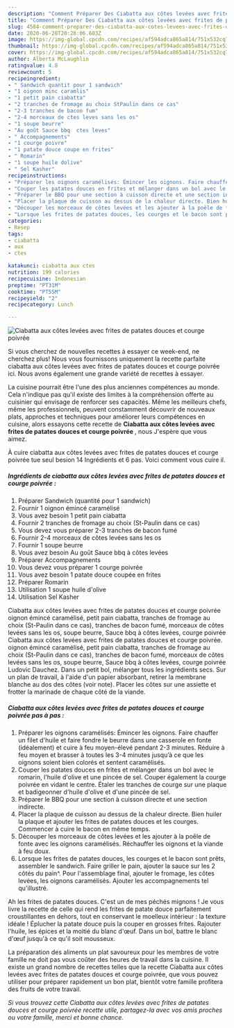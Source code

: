```yaml
---
description: "Comment Préparer Des Ciabatta aux côtes levées avec frites de patates douces et courge poivrée"
title: "Comment Préparer Des Ciabatta aux côtes levées avec frites de patates douces et courge poivrée"
slug: 4584-comment-preparer-des-ciabatta-aux-cotes-levees-avec-frites-de-patates-douces-et-courge-poivree
date: 2020-06-28T20:28:06.603Z
image: https://img-global.cpcdn.com/recipes/af594adca865a814/751x532cq70/ciabatta-aux-cotes-levees-avec-frites-de-patates-douces-et-courge-poivree-photo-principale-de-la-recette.jpg
thumbnail: https://img-global.cpcdn.com/recipes/af594adca865a814/751x532cq70/ciabatta-aux-cotes-levees-avec-frites-de-patates-douces-et-courge-poivree-photo-principale-de-la-recette.jpg
cover: https://img-global.cpcdn.com/recipes/af594adca865a814/751x532cq70/ciabatta-aux-cotes-levees-avec-frites-de-patates-douces-et-courge-poivree-photo-principale-de-la-recette.jpg
author: Alberta McLaughlin
ratingvalue: 4.8
reviewcount: 5
recipeingredient:
- " Sandwich quantit pour 1 sandwich"
- "1 oignon minc caramlis"
- "1 petit pain ciabatta"
- "2 tranches de fromage au choix StPaulin dans ce cas"
- "2-3 tranches de bacon fum"
- "2-4 morceaux de ctes leves sans les os"
- "1 soupe beurre"
- "Au goût Sauce bbq  ctes leves"
- " Accompagnements"
- "1 courge poivre"
- "1 patate douce coupe en frites"
- " Romarin"
- "1 soupe huile dolive"
- " Sel Kasher"
recipeinstructions:
- "Préparer les oignons caramélisés: Émincer les oignons. Faire chauffer un filet d&#39;huile et faire fondre le beurre dans une casserole en fonte (idéalement) et cuire à feu moyen-élevé pendant 2-3 minutes. Réduire à feu moyen et brasser à toutes les 3-4 minutes jusqu’à ce que les oignons soient bien colorés et sentent caramélisés."
- "Couper les patates douces en frites et mélanger dans un bol avec le romarin, l&#39;huile d&#39;olive et une pincée de sel. Couper également la courge poivrée en vidant le centre. Étaler les tranches de courge sur une plaque et badigeonner d&#39;huile d&#39;olive et d&#39;une pincée de sel."
- "Préparer le BBQ pour une section à cuisson directe et une section indirecte."
- "Placer la plaque de cuisson au dessus de la chaleur directe. Bien huiler la plaque et ajouter les frites de patates douces et les courges. Commencer à cuire le bacon en même temps."
- "Découper les morceaux de côtes levées et les ajouter à la poêle de fonte avec les oignons caramélisés. Réchauffer les oignons et la viande à feu doux."
- "Lorsque les frites de patates douces, les courges et le bacon sont prêts, assembler le sandwich. Faire griller le pain, ajouter la sauce sur les 2 côtés du pain^. Pour l&#39;assemblage final, ajouter le fromage, les côtes levées, les oignons caramélisés. Ajouter les accompagnements tel qu&#39;illustré."
categories:
- Resep
tags:
- ciabatta
- aux
- ctes

katakunci: ciabatta aux ctes 
nutrition: 199 calories
recipecuisine: Indonesian
preptime: "PT31M"
cooktime: "PT55M"
recipeyield: "2"
recipecategory: Lunch

---
```



![Ciabatta aux côtes levées avec frites de patates douces et courge poivrée](https://img-global.cpcdn.com/recipes/af594adca865a814/751x532cq70/ciabatta-aux-cotes-levees-avec-frites-de-patates-douces-et-courge-poivree-photo-principale-de-la-recette.jpg)

Si vous cherchez de nouvelles recettes à essayer ce week-end, ne cherchez plus! Nous vous fournissons uniquement la recette parfaite ciabatta aux côtes levées avec frites de patates douces et courge poivrée ici. Nous avons également une grande variété de recettes à essayer.

La cuisine pourrait être l'une des plus anciennes compétences au monde. Cela n'indique pas qu'il existe des limites à la compréhension offerte au cuisinier qui envisage de renforcer ses capacités. Même les meilleurs chefs, même les professionnels, peuvent constamment découvrir de nouveaux plats, approches et techniques pour améliorer leurs compétences en cuisine, alors essayons cette recette de <strong> Ciabatta aux côtes levées avec frites de patates douces et courge poivrée </strong>, nous J'espère que vous aimez.

<!--inarticleads1-->

À cuire ciabatta aux côtes levées avec frites de patates douces et courge poivrée tue seul besion 14 Ingrédients et 6 pas. Voici comment vous cuire il.

##### Ingrédients de ciabatta aux côtes levées avec frites de patates douces et courge poivrée :

1. Préparer  Sandwich (quantité pour 1 sandwich)
1. Fournir 1 oignon émincé caramélisé
1. Vous avez besoin 1 petit pain ciabatta
1. Fournir 2 tranches de fromage au choix (St-Paulin dans ce cas)
1. Vous devez vous préparer 2-3 tranches de bacon fumé
1. Fournir 2-4 morceaux de côtes levées sans les os
1. Fournir 1 soupe beurre
1. Vous avez besoin Au goût Sauce bbq à côtes levées
1. Préparer  Accompagnements
1. Vous devez vous préparer 1 courge poivrée
1. Vous avez besoin 1 patate douce coupée en frites
1. Préparer  Romarin
1. Utilisation 1 soupe huile d&#39;olive
1. Utilisation  Sel Kasher


Ciabatta aux côtes levées avec frites de patates douces et courge poivrée oignon émincé caramélisé, petit pain ciabatta, tranches de fromage au choix (St-Paulin dans ce cas), tranches de bacon fumé, morceaux de côtes levées sans les os, soupe beurre, Sauce bbq à côtes levées, courge poivrée Ciabatta aux côtes levées avec frites de patates douces et courge poivrée. oignon émincé caramélisé, petit pain ciabatta, tranches de fromage au choix (St-Paulin dans ce cas), tranches de bacon fumé, morceaux de côtes levées sans les os, soupe beurre, Sauce bbq à côtes levées, courge poivrée Ludovic Dauchez. Dans un petit bol, mélanger tous les ingrédients secs. Sur un plan de travail, à l&#39;aide d&#39;un papier absorbant, retirer la membrane blanche au dos des côtes (voir note). Placer les côtes sur une assiette et frotter la marinade de chaque côté de la viande. 

<!--inarticleads2-->

##### Ciabatta aux côtes levées avec frites de patates douces et courge poivrée pas à pas :

1. Préparer les oignons caramélisés: Émincer les oignons. Faire chauffer un filet d&#39;huile et faire fondre le beurre dans une casserole en fonte (idéalement) et cuire à feu moyen-élevé pendant 2-3 minutes. Réduire à feu moyen et brasser à toutes les 3-4 minutes jusqu’à ce que les oignons soient bien colorés et sentent caramélisés.
1. Couper les patates douces en frites et mélanger dans un bol avec le romarin, l&#39;huile d&#39;olive et une pincée de sel. Couper également la courge poivrée en vidant le centre. Étaler les tranches de courge sur une plaque et badigeonner d&#39;huile d&#39;olive et d&#39;une pincée de sel.
1. Préparer le BBQ pour une section à cuisson directe et une section indirecte.
1. Placer la plaque de cuisson au dessus de la chaleur directe. Bien huiler la plaque et ajouter les frites de patates douces et les courges. Commencer à cuire le bacon en même temps.
1. Découper les morceaux de côtes levées et les ajouter à la poêle de fonte avec les oignons caramélisés. Réchauffer les oignons et la viande à feu doux.
1. Lorsque les frites de patates douces, les courges et le bacon sont prêts, assembler le sandwich. Faire griller le pain, ajouter la sauce sur les 2 côtés du pain^. Pour l&#39;assemblage final, ajouter le fromage, les côtes levées, les oignons caramélisés. Ajouter les accompagnements tel qu&#39;illustré.


Ah les frites de patates douces. C&#39;est un de mes péchés mignons ! Je vous livre la recette de celle qui rend les frites de patate douce parfaitement croustillantes en dehors, tout en conservant le moelleux intérieur : la texture idéale ! Éplucher la patate douce puis la couper en grosses frites. Rajouter l&#39;huile, les épices et la moitié du blanc d&#39;œuf. Dans un bol, battre le blanc d&#39;œuf jusqu&#39;à ce qu&#39;il soit mousseux. 

<!--inarticleads1-->

<p>
La préparation des aliments un plat savoureux pour les membres de votre famille ne doit pas vous coûter des heures de travail dans la cuisine. Il existe un grand nombre de recettes telles que la recette Ciabatta aux côtes levées avec frites de patates douces et courge poivrée, que vous pouvez utiliser pour préparer rapidement un bon plat, bientôt votre famille profitera des fruits de votre travail.
</p>

<p>
<i>Si vous trouvez cette Ciabatta aux côtes levées avec frites de patates douces et courge poivrée recette utile, partagez-la avec vos amis proches ou votre famille, merci et bonne chance.</i>
</p>
